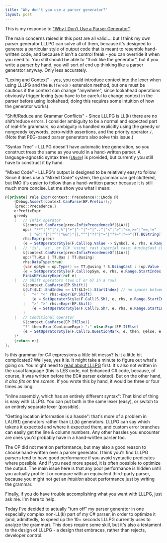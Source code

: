 ```yaml
---
title: "Why don't you use a parser generator?"
layout: post
---
```


This is my response to ["Why I Don't Use a Parser Generator"](http://mortoray.com/2012/07/20/why-i-dont-use-a-parser-generator/).

The main concerns raised in this post are all valid.... but I think my own parser generator LLLPG can solve all of them, because it's designed to generate a particular style of output code that is meant to resemble hand-written code, and because it isn't a control freak - you can override it when you need to. You still should be able to "think like the generator", but if you write a parser by hand, you will sort of end up thinking like a parser generator anyway. Only less accurately.

"Lexing and Context" - yes, you could introduce context into the lexer when using LLLPG and the `Buffered()` extension method, but one must be cautious if the context can change "anywhere", since lookahead operations obviously trigger lexing (you have to be careful to change context in the parser before using lookahead; doing this requires some intuition of how the generator works).

"Shift/Reduce and Grammar Conflicts" - Since LLLPG is LL(k) there are no shift/reduce errors. I consider ambiguity to be a normal and expected part of real-life grammars, so ambiguity is handled explicitly using the greedy or nongreedy keywords, zero-width assertions, and the priority operator `/`. (Note that PEG-based parser generators also solve this issue.)

"Syntax Tree" - LLLPG doesn't have automatic tree generation, so you construct trees the same as you would in a hand-written parser. A language-agnostic syntax tree ([`LNode`](https://github.com/qwertie/LoycCore/wiki/Loyc-trees)) is provided, but currently you still have to construct it by hand.

"Mixed Code" - LLLPG's output is designed to be relatively easy to follow. Since it does use a "Mixed Code" system, the grammar can get cluttered, but IMO it's easier to follow than a hand-written parser because it is still much more concise. Let me show you what I mean:

~~~csharp
@[private] rule Expr(context::Precedence)::LNode @{
	{Debug.Assert(context.CanParse(EP.Prefix));}
	{prec::Precedence;}
	e:PrefixExpr
	greedy
	(	// Infix operator
		&{context.CanParse(prec=InfixPrecedenceOf($LA))}
		op:( "**"|"*"|"/,%"|"+"|"-"|"~"|".."|"<"|">"|"<=,>="|"==,!="
		   | "&"|"|"|"^"|"&&"|"||,^^"|"??"|"="|"??="|"=>"|TT.BQString|TT.@in )
		rhs:Expr(prec)
		{e = SetOperatorStyle(F.Call(op.Value -> Symbol, e, rhs, e.Range.StartIndex, rhs.Range.EndIndex));}
	|	// 'is', 'as', or EC# 'using' cast (special case: #usingCast instead of #using)
		&{context.CanParse(prec=InfixPrecedenceOf($LA))}
		op:(TT.@is | TT.@as | TT.@using)
		rhs:DataType(true)
		{var opSym = op.Type() == TT.@using ? S.UsingCast : (op.Value -> Symbol);}
		{e = SetOperatorStyle(F.Call(opSym, e, rhs, e.Range.StartIndex, rhs.Range.EndIndex));}
		FinishPrimaryExpr(ref e)
	|	// Shift operators (two LT or GT in a row)
		&{context.CanParse(EP.Shift)}
		&{LT($LI).EndIndex == LT($LI+1).StartIndex} // no spaces between them
		(	"<" "<" rhs:=Expr(EP.Shift)
			{e = SetOperatorStyle(F.Call(S.Shl, e, rhs, e.Range.StartIndex, rhs.Range.EndIndex));}
		|	">" ">" rhs:=Expr(EP.Shift)
			{e = SetOperatorStyle(F.Call(S.Shr, e, rhs, e.Range.StartIndex, rhs.Range.EndIndex));}
		)
	|	// Conditional operator
		&{context.CanParse(EP.IfElse)}
		"?" then:Expr(ContinueExpr) ":" else:Expr(EP.IfElse)
		{e = SetOperatorStyle(F.Call(S.QuestionMark, e, then, @else, e.Range.StartIndex, else.Range.EndIndex));}
	)*
	{return e;}
};
~~~

Is this grammar for C# expressions a little bit messy? Is it a little bit complicated? Well yes, yes it is. It might take a minute to figure out what's going on. You might need to [read about LLLPG](/lllpg) first. It's also not written in the usual language (this is LES code, not Enhanced C# code, because, of course, it was written before the EC# parser existed). But on the other hand, _it also fits on the screen_. If you wrote this by hand, it would be three or four times as long.

"inline assembly, which has an entirely different syntax": That kind of thing is easy with LLLPG. You can put both in the same lexer (easy), or switch to an entirely separate lexer (possible).

"Getting location information is a hassle": that's more of a problem in LALR(1) generators rather than LL(k) generators. LLLPG can say which tokens it expected and where it expected them, and custom error branches can easily get the line & column numbers. Any other hassles you encounter are ones you'd probably have in a hand-written parser too.

The OP did not mention performance, but may also a good reason to choose hand-written over a parser generator. I think you'll find LLLPG parsers tend to have good performance if you avoid syntactic predicates where possible. And if you need more speed, it is often possible to optimize the output. The main issue here is that any poor performance is hidden until you actually profile it or compare with an equivalent third-party parser, because you might not get an _intuition_ about performance just by writing the grammar.

Finally, if you do have trouble accomplishing what you want with LLLPG, just ask me. I'm here to help.

Today I've decided to actually "turn off" my parser generator in one especially complex non-LL(k) part of my C# parser, in order to optimize it (and, admittedly, to speed up the 10+ seconds LLLPG currently uses to analyze the grammar). This does require some skill, but it's also a testament to the design of LLLPG - a design that embraces, rather than rejects, developer control.

